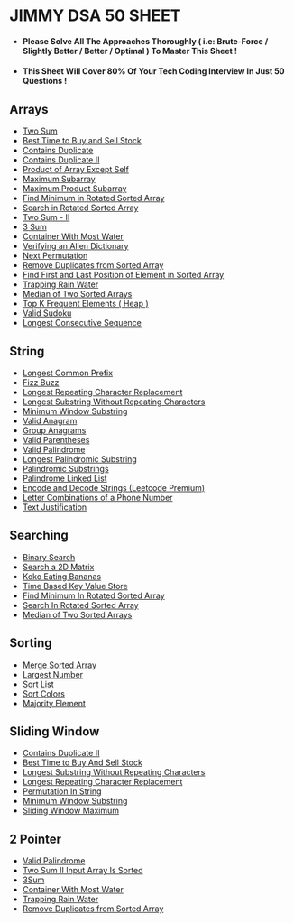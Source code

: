 <h1>JIMMY DSA 50 SHEET</h1>

- <h4>Please Solve All The Approaches Thoroughly ( i.e: Brute-Force / Slightly Better / Better / Optimal ) To Master This Sheet !</h4>
- <h4>This Sheet Will Cover 80% Of Your Tech Coding Interview In Just 50 Questions !</h4>


<h2>Arrays</h2>

- [ Two Sum ](https://leetcode.com/problems/two-sum/)
- [ Best Time to Buy and Sell Stock ](https://leetcode.com/problems/best-time-to-buy-and-sell-stock/)
- [ Contains Duplicate ](https://leetcode.com/problems/contains-duplicate/)
- [ Contains Duplicate II ](https://leetcode.com/problems/contains-duplicate-ii/)
- [ Product of Array Except Self ](https://leetcode.com/problems/product-of-array-except-self/)
- [ Maximum Subarray ](https://leetcode.com/problems/maximum-subarray/)
- [ Maximum Product Subarray ](https://leetcode.com/problems/maximum-product-subarray/)
- [ Find Minimum in Rotated Sorted Array ](https://leetcode.com/problems/find-minimum-in-rotated-sorted-array/)
- [ Search in Rotated Sorted Array ](https://leetcode.com/problems/search-in-rotated-sorted-array/)
- [ Two Sum - II ](https://leetcode.com/problems/two-sum-ii-input-array-is-sorted/)
- [ 3 Sum ](https://leetcode.com/problems/3sum/)
- [ Container With Most Water ](https://leetcode.com/problems/container-with-most-water/)
- [ Verifying an Alien Dictionary ](https://leetcode.com/problems/verifying-an-alien-dictionary/)
- [ Next Permutation ](https://leetcode.com/problems/next-permutation/)
- [ Remove Duplicates from Sorted Array ](https://leetcode.com/problems/remove-duplicates-from-sorted-array/)
- [ Find First and Last Position of Element in Sorted Array ](https://leetcode.com/problems/find-first-and-last-position-of-element-in-sorted-array/)
- [ Trapping Rain Water ](https://leetcode.com/problems/trapping-rain-water/)
- [ Median of Two Sorted Arrays ](https://leetcode.com/problems/median-of-two-sorted-arrays/)
- [ Top K Frequent Elements ( Heap ) ](https://leetcode.com/problems/top-k-frequent-elements/)
- [ Valid Sudoku ](https://leetcode.com/problems/valid-sudoku/)
- [ Longest Consecutive Sequence ](https://leetcode.com/problems/longest-consecutive-sequence/)


<h2>String</h2>

- [ Longest Common Prefix ](https://leetcode.com/problems/longest-common-prefix/)
- [ Fizz Buzz ](https://leetcode.com/problems/fizz-buzz/)
- [ Longest Repeating Character Replacement ](https://leetcode.com/problems/longest-repeating-character-replacement/)
- [ Longest Substring Without Repeating Characters ](https://leetcode.com/problems/longest-substring-without-repeating-characters/)
- [ Minimum Window Substring ](https://leetcode.com/problems/minimum-window-substring/)
- [ Valid Anagram ](https://leetcode.com/problems/valid-anagram/)
- [ Group Anagrams ](https://leetcode.com/problems/group-anagrams/)
- [ Valid Parentheses ](https://leetcode.com/problems/valid-parentheses/)
- [ Valid Palindrome ](https://leetcode.com/problems/valid-palindrome/)
- [ Longest Palindromic Substring ](https://leetcode.com/problems/longest-palindromic-substring/)
- [ Palindromic Substrings ](https://leetcode.com/problems/palindromic-substrings/)
- [ Palindrome Linked List ](https://leetcode.com/problems/palindrome-linked-list/)
- [ Encode and Decode Strings (Leetcode Premium) ](https://leetcode.com/problems/encode-and-decode-strings/)
- [ Letter Combinations of a Phone Number ](https://leetcode.com/problems/letter-combinations-of-a-phone-number/)
- [ Text Justification ](https://leetcode.com/problems/text-justification/)


<h2>Searching</h2>

- [ Binary Search ](https://leetcode.com/problems/binary-search/)
- [ Search a 2D Matrix ](https://leetcode.com/problems/search-a-2d-matrix/)
- [ Koko Eating Bananas ](https://leetcode.com/problems/koko-eating-bananas/)
- [ Time Based Key Value Store ](https://leetcode.com/problems/time-based-key-value-store/)
- [ Find Minimum In Rotated Sorted Array ](https://leetcode.com/problems/find-minimum-in-rotated-sorted-array/)
- [ Search In Rotated Sorted Array ](https://leetcode.com/problems/search-in-rotated-sorted-array/)
- [ Median of Two Sorted Arrays ](https://leetcode.com/problems/median-of-two-sorted-arrays/)


<h2>Sorting</h2>

- [ Merge Sorted Array ](https://leetcode.com/problems/merge-sorted-array/)
- [ Largest Number ](https://leetcode.com/problems/largest-number/)
- [ Sort List ](https://leetcode.com/problems/sort-list/)
- [ Sort Colors ](https://leetcode.com/problems/sort-colors/)
- [ Majority Element ](https://leetcode.com/problems/majority-element/)


<h2>Sliding Window</h2>

- [ Contains Duplicate II ](https://leetcode.com/problems/contains-duplicate-ii/)
- [ Best Time to Buy And Sell Stock ](https://leetcode.com/problems/best-time-to-buy-and-sell-stock/)
- [ Longest Substring Without Repeating Characters ](https://leetcode.com/problems/longest-substring-without-repeating-characters/)
- [ Longest Repeating Character Replacement ](https://leetcode.com/problems/longest-repeating-character-replacement/)
- [ Permutation In String ](https://leetcode.com/problems/permutation-in-string/)
- [ Minimum Window Substring ](https://leetcode.com/problems/minimum-window-substring/)
- [ Sliding Window Maximum ](https://leetcode.com/problems/sliding-window-maximum/)


<h2>2 Pointer</h2>

- [ Valid Palindrome ](https://leetcode.com/problems/valid-palindrome/)
- [ Two Sum II Input Array Is Sorted ](https://leetcode.com/problems/two-sum-ii-input-array-is-sorted/)
- [ 3Sum ](https://leetcode.com/problems/3sum/)
- [ Container With Most Water ](https://leetcode.com/problems/container-with-most-water/)
- [ Trapping Rain Water ](https://leetcode.com/problems/two-sum/)
- [ Remove Duplicates from Sorted Array ](https://leetcode.com/problems/remove-duplicates-from-sorted-array/)

